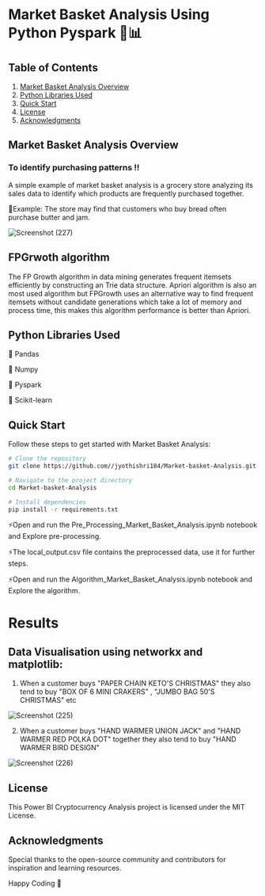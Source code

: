 # Market Basket Analysis Using Python Pyspark 🛒📊

## Table of Contents
1. [Market Basket Analysis Overview](#market-basket-analysis-overview)
2. [Python Libraries Used](#python-libraries-used)
3. [Quick Start](#quick-start)
4. [License](#license)
5. [Acknowledgments](#acknowledgments)

## Market Basket Analysis Overview

   ### To identify purchasing patterns !!

A simple example of market basket analysis is a grocery store analyzing its sales data to identify which products are frequently purchased together. 
   
   🎈Example: The store may find that customers who buy bread often purchase butter and jam.

![Screenshot (227)](https://github.com/jyothishri184/Market-basket-Analysis/assets/106957211/8ed4bdbd-c7f9-45e0-8168-db4b1a539ba4)


## FPGrwoth algorithm

The FP Growth algorithm in data mining generates frequent itemsets efficiently by constructing an Trie data structure. Apriori algorithm is also an most used algorithm but FPGrowth uses an alternative way to find frequent itemsets without candidate generations which take a lot of memory and process time, this makes this algorithm performance is better than Apriori.

## Python Libraries Used

 🌟 Pandas
 
 🌟 Numpy
 
 🌟 Pyspark 
 
 🌟 Scikit-learn



## Quick Start
Follow these steps to get started with Market Basket Analysis:


```bash
# Clone the repository
git clone https://github.com//jyothishri184/Market-basket-Analysis.git

# Navigate to the project directory
cd Market-basket-Analysis

# Install dependencies
pip install -r requirements.txt
```


 ⚡Open and run the Pre_Processing_Market_Basket_Analysis.ipynb notebook and Explore pre-processing.
   
 ⚡The local_output.csv file contains the preprocessed data, use it for further steps.
 
 ⚡Open and run the Algorithm_Market_Basket_Analysis.ipynb notebook and Explore the algorithm.

 
# Results 

 ## Data Visualisation using networkx and matplotlib:

1. When a customer buys "PAPER CHAIN KETO'S CHRISTMAS" they also tend to buy "BOX OF 6 MINI CRAKERS" , "JUMBO BAG 50'S CHRISTMAS" etc

![Screenshot (225)](https://github.com/jyothishri184/Market-basket-Analysis/assets/106957211/20b8325d-9437-49cf-ac84-b8f286ec7499)


2. When a customer buys "HAND WARMER UNION JACK" and "HAND WARMER RED POLKA DOT" together they also tend to buy "HAND WARMER BIRD DESIGN" 

![Screenshot (226)](https://github.com/jyothishri184/Market-basket-Analysis/assets/106957211/f7d944f5-4648-4414-b565-529d30a77cc6)



## License
This Power BI Cryptocurrency Analysis project is licensed under the MIT License.

## Acknowledgments

Special thanks to the open-source community and contributors for inspiration and learning resources.

Happy Coding 🚀
